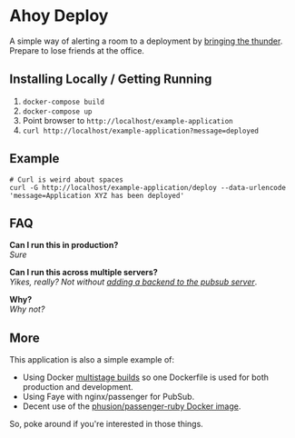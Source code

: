 # Ahoy Deploy

A simple way of alerting a room to a deployment by [bringing the thunder](https://github.com/nodanaonlyzuul/Paul-Dix--Thundergod).  
Prepare to lose friends at the office.

## Installing Locally / Getting Running

1. `docker-compose build`
1. `docker-compose up`
1. Point browser to `http://localhost/example-application`
1. `curl http://localhost/example-application?message=deployed`

## Example

```
# Curl is weird about spaces
curl -G http://localhost/example-application/deploy --data-urlencode 'message=Application XYZ has been deployed'
```

## FAQ

**Can I run this in production?**  
_Sure_

**Can I run this across multiple servers?**  
_Yikes, really? Not without [adding a backend to the pubsub server](https://faye.jcoglan.com/ruby/engines.html)_.

**Why?**  
_Why not?_

## More

This application is also a simple example of:

* Using Docker [multistage builds](https://medium.com/kokster/fun-with-multi-stage-dockerfiles-7da7f11403d2) so one Dockerfile is used for both production and development.
* Using Faye with nginx/passenger for PubSub.
* Decent use of the [phusion/passenger-ruby Docker image](https://github.com/phusion/passenger-docker).

So, poke around if you're interested in those things.
